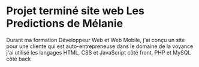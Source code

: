 # Projet terminé site web Les Predictions de Mélanie

Durant ma formation Développeur Web et Web Mobile, j'ai conçu un site pour une cliente qui est auto-entrepreneuse dans le domaine de la voyance j'ai utilisé les langages HTML, CSS et JavaScript côté front, PHP et MySQL côté back
